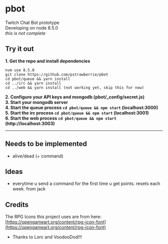 # pbot
Twitch Chat Bot prototype    
Developing on node 8.5.0  
*this is not complete*  

## Try it out
**1. Get the repo and install dependencies**  
`````
nvm use 8.5.0
git clone https://github.com/pstrawberrie/pbot
cd pbot/queue && yarn install
cd ../irc && yarn install
cd ../web && yarn install (not working yet, skip this for now)
`````
**2. Configure your API keys and mongodb (pbot/_config/secret.js)**  
**3. Start your mongodb server**  
**4. Start the queue process ``cd pbot/queue && npm start`` (localhost:3000)**  
**5. Start the irc process ``cd pbot/queue && npm start`` (localhost:3001)**  
**6. Start the web process ``cd pbot/queue && npm start`` (http://localhost:3003)**  

----------------------------------

## Needs to be implemented
- alive/dead (+ command)

## Ideas
- everytime u send a command for the first time u get points. resets each week. from jack

## Credits
The RPG Icons this project uses are from here:  
[https://opengameart.org/content/rpg-icon-font](https://opengameart.org/content/rpg-icon-font)  
- Thanks to Lorc and VoodooDod!!!
